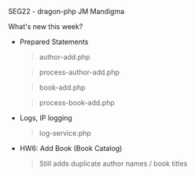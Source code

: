 SEG22 - dragon-php
JM Mandigma

What's new this week?
- Prepared Statements
	> author-add.php

	> process-author-add.php

	> book-add.php

	> process-book-add.php

- Logs, IP logging
	> log-service.php

- HW6: Add Book (Book Catalog)
	> Still adds duplicate author names / book titles